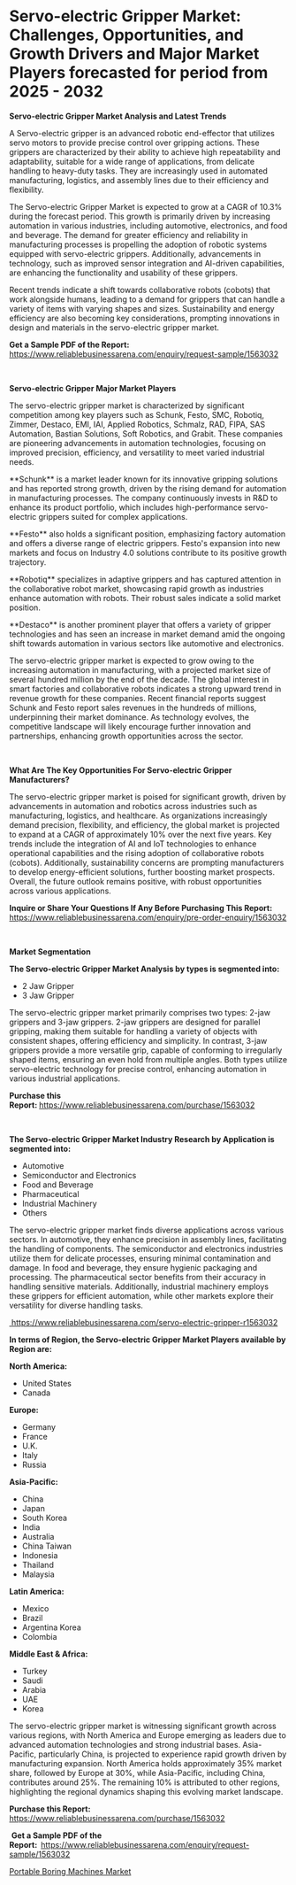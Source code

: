 <p><h1>Servo-electric Gripper Market: Challenges, Opportunities, and Growth Drivers and Major Market Players forecasted for period from 2025 - 2032</h1></p><p><strong>Servo-electric Gripper Market Analysis and Latest Trends</strong></p>
<p><p>A Servo-electric gripper is an advanced robotic end-effector that utilizes servo motors to provide precise control over gripping actions. These grippers are characterized by their ability to achieve high repeatability and adaptability, suitable for a wide range of applications, from delicate handling to heavy-duty tasks. They are increasingly used in automated manufacturing, logistics, and assembly lines due to their efficiency and flexibility.</p><p>The Servo-electric Gripper Market is expected to grow at a CAGR of 10.3% during the forecast period. This growth is primarily driven by increasing automation in various industries, including automotive, electronics, and food and beverage. The demand for greater efficiency and reliability in manufacturing processes is propelling the adoption of robotic systems equipped with servo-electric grippers. Additionally, advancements in technology, such as improved sensor integration and AI-driven capabilities, are enhancing the functionality and usability of these grippers.</p><p>Recent trends indicate a shift towards collaborative robots (cobots) that work alongside humans, leading to a demand for grippers that can handle a variety of items with varying shapes and sizes. Sustainability and energy efficiency are also becoming key considerations, prompting innovations in design and materials in the servo-electric gripper market.</p></p>
<p><strong>Get a Sample PDF of the Report:&nbsp;</strong> <a href="https://www.reliablebusinessarena.com/enquiry/request-sample/1563032?utm_campaign=3498&utm_medium=2&utm_source=Github&utm_content=ia&utm_term=11042025&utm_id=servo-electric-gripper">https://www.reliablebusinessarena.com/enquiry/request-sample/1563032</a></p>
<p>&nbsp;</p>
<p><strong>Servo-electric Gripper Major Market Players</strong></p>
<p><p>The servo-electric gripper market is characterized by significant competition among key players such as Schunk, Festo, SMC, Robotiq, Zimmer, Destaco, EMI, IAI, Applied Robotics, Schmalz, RAD, FIPA, SAS Automation, Bastian Solutions, Soft Robotics, and Grabit. These companies are pioneering advancements in automation technologies, focusing on improved precision, efficiency, and versatility to meet varied industrial needs.</p><p>**Schunk** is a market leader known for its innovative gripping solutions and has reported strong growth, driven by the rising demand for automation in manufacturing processes. The company continuously invests in R&D to enhance its product portfolio, which includes high-performance servo-electric grippers suited for complex applications.</p><p>**Festo** also holds a significant position, emphasizing factory automation and offers a diverse range of electric grippers. Festo's expansion into new markets and focus on Industry 4.0 solutions contribute to its positive growth trajectory.</p><p>**Robotiq** specializes in adaptive grippers and has captured attention in the collaborative robot market, showcasing rapid growth as industries enhance automation with robots. Their robust sales indicate a solid market position.</p><p>**Destaco** is another prominent player that offers a variety of gripper technologies and has seen an increase in market demand amid the ongoing shift towards automation in various sectors like automotive and electronics.</p><p>The servo-electric gripper market is expected to grow owing to the increasing automation in manufacturing, with a projected market size of several hundred million by the end of the decade. The global interest in smart factories and collaborative robots indicates a strong upward trend in revenue growth for these companies. Recent financial reports suggest Schunk and Festo report sales revenues in the hundreds of millions, underpinning their market dominance. As technology evolves, the competitive landscape will likely encourage further innovation and partnerships, enhancing growth opportunities across the sector.</p></p>
<p>&nbsp;</p>
<p><strong>What Are The Key Opportunities For Servo-electric Gripper Manufacturers?</strong></p>
<p><p>The servo-electric gripper market is poised for significant growth, driven by advancements in automation and robotics across industries such as manufacturing, logistics, and healthcare. As organizations increasingly demand precision, flexibility, and efficiency, the global market is projected to expand at a CAGR of approximately 10% over the next five years. Key trends include the integration of AI and IoT technologies to enhance operational capabilities and the rising adoption of collaborative robots (cobots). Additionally, sustainability concerns are prompting manufacturers to develop energy-efficient solutions, further boosting market prospects. Overall, the future outlook remains positive, with robust opportunities across various applications.</p></p>
<p><strong>Inquire or Share Your Questions If Any Before Purchasing This Report:</strong> <a href="https://www.reliablebusinessarena.com/enquiry/pre-order-enquiry/1563032?utm_campaign=3498&utm_medium=2&utm_source=Github&utm_content=ia&utm_term=11042025&utm_id=servo-electric-gripper">https://www.reliablebusinessarena.com/enquiry/pre-order-enquiry/1563032</a></p>
<p>&nbsp;</p>
<p><strong>Market Segmentation</strong></p>
<p><strong>The Servo-electric Gripper Market Analysis by types is segmented into:</strong></p>
<p><ul><li>2 Jaw Gripper</li><li>3 Jaw Gripper</li></ul></p>
<p><p>The servo-electric gripper market primarily comprises two types: 2-jaw grippers and 3-jaw grippers. 2-jaw grippers are designed for parallel gripping, making them suitable for handling a variety of objects with consistent shapes, offering efficiency and simplicity. In contrast, 3-jaw grippers provide a more versatile grip, capable of conforming to irregularly shaped items, ensuring an even hold from multiple angles. Both types utilize servo-electric technology for precise control, enhancing automation in various industrial applications.</p></p>
<p><strong>Purchase this Report:&nbsp;</strong><a href="https://www.reliablebusinessarena.com/purchase/1563032?utm_campaign=3498&utm_medium=2&utm_source=Github&utm_content=ia&utm_term=11042025&utm_id=servo-electric-gripper">https://www.reliablebusinessarena.com/purchase/1563032</a></p>
<p>&nbsp;</p>
<p><strong>The Servo-electric Gripper Market Industry Research by Application is segmented into:</strong></p>
<p><ul><li>Automotive</li><li>Semiconductor and Electronics</li><li>Food and Beverage</li><li>Pharmaceutical</li><li>Industrial Machinery</li><li>Others</li></ul></p>
<p><p>The servo-electric gripper market finds diverse applications across various sectors. In automotive, they enhance precision in assembly lines, facilitating the handling of components. The semiconductor and electronics industries utilize them for delicate processes, ensuring minimal contamination and damage. In food and beverage, they ensure hygienic packaging and processing. The pharmaceutical sector benefits from their accuracy in handling sensitive materials. Additionally, industrial machinery employs these grippers for efficient automation, while other markets explore their versatility for diverse handling tasks.</p></p>
<p><a href="https://www.reliablebusinessarena.com/servo-electric-gripper-r1563032?utm_campaign=3498&utm_medium=2&utm_source=Github&utm_content=ia&utm_term=11042025&utm_id=servo-electric-gripper">&nbsp;https://www.reliablebusinessarena.com/servo-electric-gripper-r1563032</a></p>
<p><strong>In terms of Region, the Servo-electric Gripper Market Players available by Region are:</strong></p>
<p>
    <p> <strong> North America: </strong>
        <ul>
            <li>United States</li>
            <li>Canada</li>
        </ul>
        </p> 
    <p> <strong> Europe: </strong>
        <ul>
            <li>Germany</li>
            <li>France</li>
            <li>U.K.</li>
            <li>Italy</li>
            <li>Russia</li>
        </ul>
        </p> 
    <p> <strong> Asia-Pacific: </strong>
        <ul>
            <li>China</li>
            <li>Japan</li>
            <li>South Korea</li>
            <li>India</li>
            <li>Australia</li>
            <li>China Taiwan</li>
            <li>Indonesia</li>
            <li>Thailand</li>
            <li>Malaysia</li>
        </ul>
        </p> 
    <p> <strong> Latin America: </strong>
        <ul>
            <li>Mexico</li>
            <li>Brazil</li>
            <li>Argentina Korea</li>
            <li>Colombia</li>
        </ul>
        </p> 
    <p> <strong> Middle East & Africa: </strong>
        <ul>
            <li>Turkey</li>
            <li>Saudi</li>
            <li>Arabia</li>
            <li>UAE</li>
            <li>Korea</li>
        </ul>
    </p>
    </p>
<p><p>The servo-electric gripper market is witnessing significant growth across various regions, with North America and Europe emerging as leaders due to advanced automation technologies and strong industrial bases. Asia-Pacific, particularly China, is projected to experience rapid growth driven by manufacturing expansion. North America holds approximately 35% market share, followed by Europe at 30%, while Asia-Pacific, including China, contributes around 25%. The remaining 10% is attributed to other regions, highlighting the regional dynamics shaping this evolving market landscape.</p></p>
<p><strong>Purchase this Report: </strong><a href="https://www.reliablebusinessarena.com/purchase/1563032?utm_campaign=3498&utm_medium=2&utm_source=Github&utm_content=ia&utm_term=11042025&utm_id=servo-electric-gripper">https://www.reliablebusinessarena.com/purchase/1563032</a></p>
<p>&nbsp;<strong>Get a Sample PDF of the Report:&nbsp;&nbsp;</strong><a href="https://www.reliablebusinessarena.com/enquiry/request-sample/1563032?utm_campaign=3498&utm_medium=2&utm_source=Github&utm_content=ia&utm_term=11042025&utm_id=servo-electric-gripper">https://www.reliablebusinessarena.com/enquiry/request-sample/1563032</a></p>
<p><strong></strong></p>
<p><p><a href="https://github.com/vaeilabin/Market-Research-Report-List-1/blob/main/portable-boring-machines-market.md?utm_campaign=3498&utm_medium=2&utm_source=Github&utm_content=ia&utm_term=11042025&utm_id=servo-electric-gripper">Portable Boring Machines Market</a></p></p>